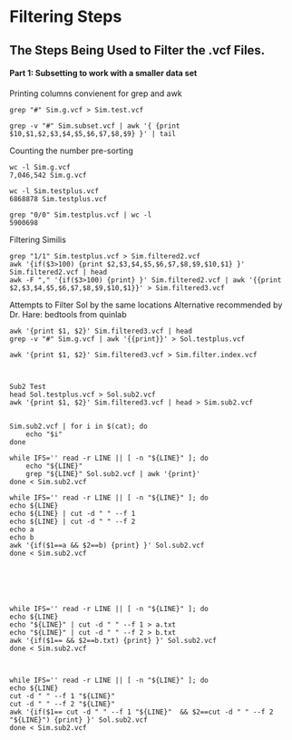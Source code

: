 Filtering Steps
================

## The Steps Being Used to Filter the .vcf Files.

#### Part 1: Subsetting to work with a smaller data set

Printing columns convienent for grep and awk

    grep "#" Sim.g.vcf > Sim.test.vcf
    
    grep -v "#" Sim.subset.vcf | awk '{ {print $10,$1,$2,$3,$4,$5,$6,$7,$8,$9} }' | tail

Counting the number pre-sorting

    wc -l Sim.g.vcf
    7,046,542 Sim.g.vcf
    
    wc -l Sim.testplus.vcf 
    6868878 Sim.testplus.vcf
    
    grep "0/0" Sim.testplus.vcf | wc -l
    5900698

Filtering Similis

    grep "1/1" Sim.testplus.vcf > Sim.filtered2.vcf
    awk '{if($3>100) {print $2,$3,$4,$5,$6,$7,$8,$9,$10,$1} }' Sim.filtered2.vcf | head
    awk -F "," '{if($3>100) {print} }' Sim.filtered2.vcf | awk '{{print $2,$3,$4,$5,$6,$7,$8,$9,$10,$1}}' > Sim.filtered3.vcf

Attempts to Filter Sol by the same locations Alternative recommended by
Dr. Hare: bedtools from quinlab

    awk '{print $1, $2}' Sim.filtered3.vcf | head
    grep -v "#" Sim.g.vcf | awk '{{print}}' > Sol.testplus.vcf
    
    awk '{print $1, $2}' Sim.filtered3.vcf > Sim.filter.index.vcf
    
    
    
    Sub2 Test
    head Sol.testplus.vcf > Sol.sub2.vcf
    awk '{print $1, $2}' Sim.filtered3.vcf | head > Sim.sub2.vcf
    
    
    Sim.sub2.vcf | for i in $(cat); do
        echo "$i"
    done
    
    while IFS='' read -r LINE || [ -n "${LINE}" ]; do
        echo "${LINE}"
        grep "${LINE}" Sol.sub2.vcf | awk '{print}'
    done < Sim.sub2.vcf 
    
    while IFS='' read -r LINE || [ -n "${LINE}" ]; do
    echo ${LINE}
    echo ${LINE} | cut -d " " --f 1
    echo ${LINE} | cut -d " " --f 2
    echo a
    echo b
    awk '{if($1==a && $2==b) {print} }' Sol.sub2.vcf
    done < Sim.sub2.vcf 
    
    
    
    
    
    
    while IFS='' read -r LINE || [ -n "${LINE}" ]; do
    echo ${LINE}
    echo "${LINE}" | cut -d " " --f 1 > a.txt
    echo "${LINE}" | cut -d " " --f 2 > b.txt
    awk '{if($1== && $2==b.txt) {print} }' Sol.sub2.vcf
    done < Sim.sub2.vcf 
    
    
    
    while IFS='' read -r LINE || [ -n "${LINE}" ]; do
    echo ${LINE}
    cut -d " " --f 1 "${LINE}" 
    cut -d " " --f 2 "${LINE}"
    awk '{if($1== cut -d " " --f 1 "${LINE}"  && $2==cut -d " " --f 2 "${LINE}") {print} }' Sol.sub2.vcf
    done < Sim.sub2.vcf
